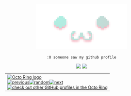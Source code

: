 <center><img src="./uwu.png">

`:O someone saw my github profile`

<img height="150" src="https://github-readme-stats.vercel.app/api?username=redbigz&show_icons=true&theme=catppuccin_mocha&hide_title=true&hide_border=true">
<img height="150" src="https://github-readme-stats.vercel.app/api/top-langs?username=redbigz&show_icons=true&theme=catppuccin_mocha&hide_title=true&layout=compact&hide_border=true">

</center>

<table><tbody><tr><td><a href="https://octo-ring.com/"><img src="https://octo-ring.com/static/img/widget/top.png" width="99%" alt="Octo Ring logo" align="top"></a><br><a href="https://octo-ring.com/p/RedBigz/prev"><img src="https://octo-ring.com/static/img/widget/prev.png" width="33%" alt="previous" align="top" title="previous profile"></a><a href="https://octo-ring.com/p/RedBigz/random"><img src="https://octo-ring.com/static/img/widget/random.png" width="33%" alt="random" align="top" title="random profile"></a><a href="https://octo-ring.com/p/RedBigz/next"><img src="https://octo-ring.com/static/img/widget/next.png" width="33%" alt="next" align="top" title="next profile"></a><br><a href="https://octo-ring.com/"><img src="https://octo-ring.com/static/img/widget/bottom.png" width="99%" alt="check out other GitHub profiles in the Octo Ring" align="top"></a></td></tr></tbody></table> 
